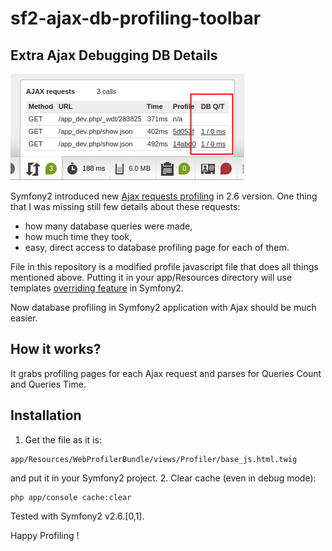 sf2-ajax-db-profiling-toolbar
=============================

## Extra Ajax Debugging DB Details

![Example](db_queries.png)

Symfony2 introduced new [Ajax requests profiling](http://symfony.com/blog/new-in-symfony-2-6-ajax-requests-in-the-web-debug-toolbar) in 2.6 version.
One thing that I was missing still few details about these requests:

* how many database queries were made,
* how much time they took,
* easy, direct access to database profiling page for each of them.

File in this repository is a modified profile javascript file that does
all things mentioned above. Putting it in your app/Resources directory
will use templates [overriding feature](http://symfony.com/doc/current/book/templating.html#overriding-bundle-templates) in Symfony2.

Now database profiling in Symfony2 application with Ajax should be much easier.

## How it works?

It grabs profiling pages for each Ajax request and parses for Queries Count and Queries Time.

## Installation

1. Get the file as it is:

  ```
  app/Resources/WebProfilerBundle/views/Profiler/base_js.html.twig
  ```
  and put it in your Symfony2 project.
2. Clear cache (even in debug mode):

  ```
  php app/console cache:clear
  ```

Tested with Symfony2 v2.6.[0,1].

Happy Profiling ! 
